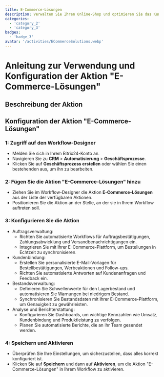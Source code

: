```yaml
---
title: E-Commerce-Lösungen
description: Verwalten Sie Ihren Online-Shop und optimieren Sie das Kundenerlebnis.
categories: 
  - 'category_2'
  - 'category_3'
badges: 
  - 'badge_3'
avatar: '/activities/ECommerceSolutions.webp'
---
```

# Anleitung zur Verwendung und Konfiguration der Aktion "E-Commerce-Lösungen"

## Beschreibung der Aktion

## **Konfiguration der Aktion "E-Commerce-Lösungen"**

### 1: Zugriff auf den Workflow-Designer
- Melden Sie sich in Ihrem Bitrix24-Konto an.
- Navigieren Sie zu **CRM** > **Automatisierung** > **Geschäftsprozesse**.
- Klicken Sie auf **Geschäftsprozess erstellen** oder wählen Sie einen bestehenden aus, um ihn zu bearbeiten.

### 2: Fügen Sie die Aktion "E-Commerce-Lösungen" hinzu
- Ziehen Sie im Workflow-Designer die Aktion **E-Commerce-Lösungen** aus der Liste der verfügbaren Aktionen.
- Positionieren Sie die Aktion an der Stelle, an der sie in Ihrem Workflow auftreten soll.

### 3: Konfigurieren Sie die Aktion
- Auftragsverwaltung:
  - Richten Sie automatisierte Workflows für Auftragsbestätigungen, Zahlungsabwicklung und Versandbenachrichtigungen ein.
  - Integrieren Sie mit Ihrer E-Commerce-Plattform, um Bestellungen in Echtzeit zu synchronisieren.
- Kundenbindung:
  - Erstellen Sie personalisierte E-Mail-Vorlagen für Bestellbestätigungen, Werbeaktionen und Follow-ups.
  - Richten Sie automatisierte Antworten auf Kundenanfragen und Feedback ein.
- Bestandsverwaltung:
  - Definieren Sie Schwellenwerte für den Lagerbestand und automatisieren Sie Warnungen bei niedrigem Bestand.
  - Synchronisieren Sie Bestandsdaten mit Ihrer E-Commerce-Plattform, um Genauigkeit zu gewährleisten.
- Analyse und Berichterstattung:
  - Konfigurieren Sie Dashboards, um wichtige Kennzahlen wie Umsatz, Kundenbindung und Produktleistung zu verfolgen.
  - Planen Sie automatisierte Berichte, die an Ihr Team gesendet werden.

### 4: Speichern und Aktivieren
- Überprüfen Sie Ihre Einstellungen, um sicherzustellen, dass alles korrekt konfiguriert ist.
- Klicken Sie auf **Speichern** und dann auf **Aktivieren**, um die Aktion "E-Commerce-Lösungen" in Ihrem Workflow zu aktivieren.